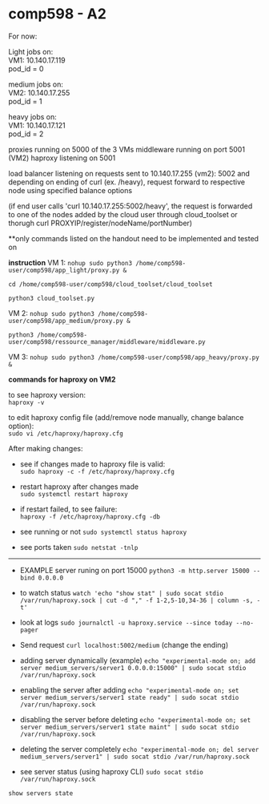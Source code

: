 # comp598 - A2

For now:

Light jobs on:   
VM1: 10.140.17.119    
pod_id = 0   

medium jobs on:     
VM2: 10.140.17.255   
pod_id = 1   

heavy jobs on:     
VM1: 10.140.17.121  
pod_id = 2  

proxies running on 5000 of the 3 VMs
middleware running on port 5001 (VM2)
haproxy listening on 5001

load balancer listening on requests sent to 10.140.17.255 (vm2): 5002 and depending on ending of curl (ex. /heavy), request forward to respective node using specified balance options

(if end user calls 'curl 10.140.17.255:5002/heavy', the request is forwarded to one of the nodes added by the cloud user through cloud_toolset or thorugh curl PROXYIP/register/nodeName/portNumber)

**only commands listed on the handout need to be implemented and tested on

**instruction**
VM 1: 
```nohup sudo python3 /home/comp598-user/comp598/app_light/proxy.py &```

```cd /home/comp598-user/comp598/cloud_toolset/cloud_toolset```

```python3 cloud_toolset.py```

VM 2:
```nohup sudo python3 /home/comp598-user/comp598/app_medium/proxy.py &```

```python3 /home/comp598-user/comp598/ressource_manager/middleware/middleware.py```

VM 3: 
```nohup sudo python3 /home/comp598-user/comp598/app_heavy/proxy.py &```

**commands for haproxy on VM2**

to see haproxy version:  
`haproxy -v`

to edit haproxy config file (add/remove node manually, change balance option):  
`sudo vi /etc/haproxy/haproxy.cfg`

After making changes: 
- see if changes made to haproxy file is valid:  
`sudo haproxy -c -f /etc/haproxy/haproxy.cfg`

- restart haproxy after changes made  
`sudo systemctl restart haproxy`

- if restart failed, to see failure:  
`haproxy -f /etc/haproxy/haproxy.cfg -db`

- see running or not
`sudo systemctl status haproxy`

- see ports taken
`sudo netstat -tnlp`

---------------------------------------------

- EXAMPLE server runing on port 15000
`python3 -m http.server 15000 --bind 0.0.0.0`

- to watch status
`watch 'echo "show stat" | sudo socat stdio /var/run/haproxy.sock | cut -d "," -f 1-2,5-10,34-36 | column -s, -t'`

- look at logs 
`sudo journalctl -u haproxy.service --since today --no-pager`

- Send request 
`curl localhost:5002/medium` (change the ending)


- adding server dynamically (example)
`echo "experimental-mode on; add server medium_servers/server1 0.0.0.0:15000" | sudo socat stdio /var/run/haproxy.sock`

- enabling the server after adding
`echo "experimental-mode on; set server medium_servers/server1 state ready" | sudo socat stdio /var/run/haproxy.sock`

- disabling the server before deleting
`echo "experimental-mode on; set server medium_servers/server1 state maint" | sudo socat stdio /var/run/haproxy.sock`

- deleting the server completely
`echo "experimental-mode on; del server medium_servers/server1" | sudo socat stdio /var/run/haproxy.sock`

- see server status (using haproxy CLI)
`sudo socat stdio /var/run/haproxy.sock`

`show servers state`
